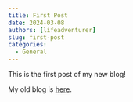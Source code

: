 ```yaml
---
title: First Post
date: 2024-03-08
authors: [lifeadventurer]
slug: first-post
categories:
  - General
---
```


This is the first post of my new blog!

My old blog is [here](https://lifeadventurer.github.io/old-blog/).
